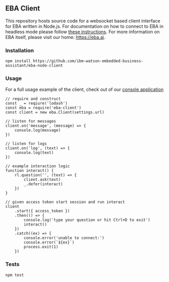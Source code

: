 ## EBA Client

This repository hosts source code for a websocket based client interface for EBA written in Node.js. For documentation on how to connect to EBA in headless mode please follow [these instructions](https://www.eba.ai/docs/integration/Headless.html). For more information on EBA itself, please visit our home: https://eba.ai.


### Installation
`npm install https://github.com/ibm-watson-embedded-business-assistant/eba-node-client`

### Usage
For a full usage example of the client, check out of our [console application](https://github.com/ibm-watson-embedded-business-assistant/eba-example-agents/blob/master/samples/websocket-node-client/app.js)

```
// require and construct
const _ = reqiure('lodash')
const eba = require('eba-client')
const client = new eba.Client(settings.url)

// listen for messages
client.on('message', (message) => {
    console.log(message)
})

// listen for logs
client.on('log', (text) => {
    console.log(text)
})

// example interaction logic
function interact() {
    rl.question('', (text) => {
        client.ask(text)
        _.defer(interact)
    })
}

// given access token start session and run interact
client
    .start({ access_token })
    .then(() => {
        console.log('type your question or hit Ctrl+D to exit')
        interact()
    })
    .catch((ex) => {
        console.error('unable to connect:')
        console.error(`${ex}`)
        process.exit(1)
    })
```

### Tests

`npm test`
